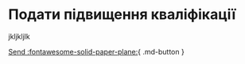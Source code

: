 # Подати підвищення кваліфікації

jkljkljlk

[Send :fontawesome-solid-paper-plane:](#){ .md-button }
